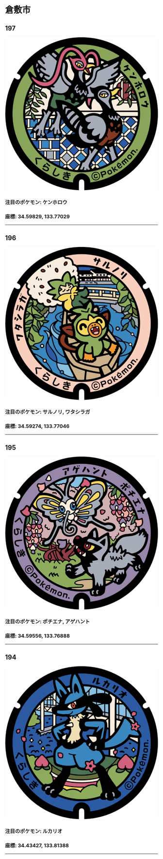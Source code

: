 # 倉敷市
## 197
![197](../../Images/197.png "197")
### 注目のポケモン: ケンホロウ
### 座標: 34.59829, 133.77029
---
## 196
![196](../../Images/196.png "196")
### 注目のポケモン: サルノリ, ワタシラガ
### 座標: 34.59274, 133.77046
---
## 195
![195](../../Images/195.png "195")
### 注目のポケモン: ポチエナ, アゲハント
### 座標: 34.59556, 133.76888
---
## 194
![194](../../Images/194.png "194")
### 注目のポケモン: ルカリオ
### 座標: 34.43427, 133.81388
---
